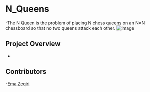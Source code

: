 # N_Queens
-The N Queen is the problem of placing N chess queens on an N×N chessboard so that no two queens attack each other.
![image](https://github.com/elvirametaj/N_Queens/assets/118827510/fe662639-4206-43d6-9369-4da882f20ead)



## Project Overview
-






## Contributors

-[Ema Zeqiri](https://github.com/emazech)
